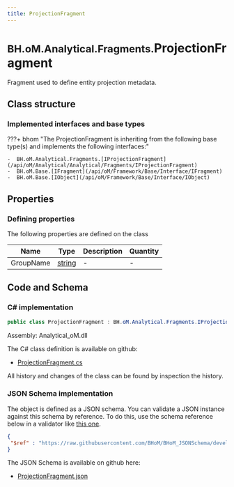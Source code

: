 ```yaml
---
title: ProjectionFragment
---
```


# <small>BH.oM.Analytical.Fragments.</small>**ProjectionFragment**

Fragment used to define entity projection metadata.

## Class structure

### Implemented interfaces and base types

???+ bhom "The ProjectionFragment is inheriting from the following base type(s) and implements the following interfaces:"

    -  BH.oM.Analytical.Fragments.[IProjectionFragment](/api/oM/Analytical/Analytical/Fragments/IProjectionFragment)
    -  BH.oM.Base.[IFragment](/api/oM/Framework/Base/Interface/IFragment)
    -  BH.oM.Base.[IObject](/api/oM/Framework/Base/Interface/IObject)


## Properties



### Defining properties

The following properties are defined on the class

| Name             | Type             | Description      | Quantity         |
|------------------|------------------|------------------|------------------|
| GroupName | [string](https://learn.microsoft.com/en-us/dotnet/api/System.String?view=netstandard-2.0) | - | - |


## Code and Schema

### C# implementation

``` C# title="C#"
public class ProjectionFragment : BH.oM.Analytical.Fragments.IProjectionFragment, BH.oM.Base.IFragment, BH.oM.Base.IObject
```

Assembly: Analytical_oM.dll

The C# class definition is available on github:

- [ProjectionFragment.cs](https://github.com/BHoM/BHoM/blob/develop/Analytical_oM/Fragments\ProjectionFragment.cs)

All history and changes of the class can be found by inspection the history.
### JSON Schema implementation

The object is defined as a JSON schema. You can validate a JSON instance against this schema by reference. To do this, use the schema reference below in a validator like [this one](https://www.jsonschemavalidator.net/).

``` json title="JSON Schema"
{
 "$ref" : "https://raw.githubusercontent.com/BHoM/BHoM_JSONSchema/develop/Analytical_oM/Fragments/ProjectionFragment.json"
}
```

The JSON Schema is available on github here:

- [ProjectionFragment.json](https://github.com/BHoM/BHoM_JSONSchema/blob/develop/Analytical_oM/Fragments/ProjectionFragment.json)
